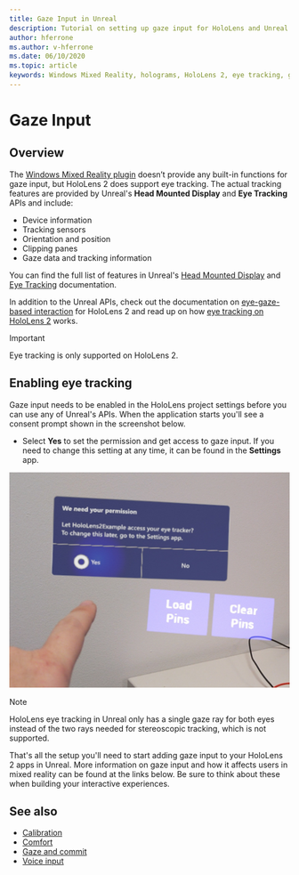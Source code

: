 ```yaml
---
title: Gaze Input in Unreal
description: Tutorial on setting up gaze input for HoloLens and Unreal Engine
author: hferrone
ms.author: v-hferrone
ms.date: 06/10/2020
ms.topic: article
keywords: Windows Mixed Reality, holograms, HoloLens 2, eye tracking, gaze input, head mounted display, Unreal engine 
---
```



# Gaze Input

## Overview

The [Windows Mixed Reality plugin](https://docs.unrealengine.com/Platforms/VR/WMR/index.html) doesn’t provide any built-in functions for gaze input, but HoloLens 2 does support eye tracking. The actual tracking features are provided by Unreal's **Head Mounted Display** and **Eye Tracking** APIs and include:

- Device information
- Tracking sensors
- Orientation and position
- Clipping panes
- Gaze data and tracking information

You can find the full list of features in Unreal's [Head Mounted Display](https://docs.unrealengine.com/BlueprintAPI/Input/HeadMountedDisplay/index.html) and [Eye Tracking](https://docs.unrealengine.com/BlueprintAPI/EyeTracking/index.html) documentation.

In addition to the Unreal APIs, check out the documentation on [eye-gaze-based interaction](../../design/eye-gaze-interaction.md) for HoloLens 2 and read up on how [eye tracking on HoloLens 2](https://docs.microsoft.com/windows/mixed-reality/eye-tracking) works.

> [!IMPORTANT]
> Eye tracking is only supported on HoloLens 2.

## Enabling eye tracking
Gaze input needs to be enabled in the HoloLens project settings before you can use any of Unreal's APIs. When the application starts you'll see a consent prompt shown in the screenshot below.

- Select **Yes** to set the permission and get access to gaze input. If you need to change this setting at any time, it can be found in the **Settings** app.

![Eye Input Permissions](images/unreal/eye-input-permissions.png)

> [!NOTE] 
> HoloLens eye tracking in Unreal only has a single gaze ray for both eyes instead of the two rays needed for stereoscopic tracking, which is not supported.

That's all the setup you'll need to start adding gaze input to your HoloLens 2 apps in Unreal. More information on gaze input and how it affects users in mixed reality can be found at the links below. Be sure to think about these when building your interactive experiences.

## See also
* [Calibration](../../calibration.md)
* [Comfort](../../design/comfort.md)
* [Gaze and commit](../../design/gaze-and-commit.md)
* [Voice input](../../out-of-scope/voice-design.md)
